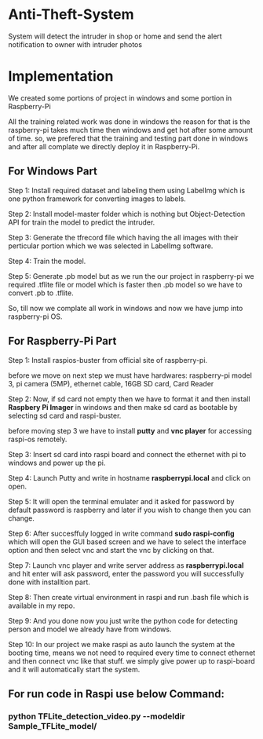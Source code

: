 # Anti-Theft-System
System will detect the intruder in shop or home and send the alert notification to owner with intruder photos

# Implementation
We created some portions of project in windows and some portion in Raspberry-Pi

All the training related work was done in windows the reason for that is the raspberry-pi takes much time then windows and get hot after some amount of time. so, we prefered that the training and testing part done in windows and after all complate we directly deploy it in Raspberry-Pi.

## For Windows Part

Step 1: Install required dataset and labeling them using LabelImg which is one python framework for converting images to labels.

Step 2: Install model-master folder which is nothing but Object-Detection API for train the model to predict the intruder.

Step 3: Generate the tfrecord file which having the all images with their perticular portion which we was selected in LabelImg software.

Step 4: Train the model.

Step 5: Generate .pb model but as we run the our project in raspberry-pi we required .tflite file or model which is faster then .pb model so we have to convert .pb to .tflite.

So, till now we complate all work in windows and now we have jump into raspberry-pi OS.

## For Raspberry-Pi Part

Step 1: Install raspios-buster from official site of raspberry-pi.

before we move on next step we must have hardwares: raspberry-pi model 3, pi camera (5MP), ethernet cable, 16GB SD card, Card Reader

Step 2: Now, if sd card not empty then we have to format it and then install **Raspbery Pi Imager** in windows and then make sd card as bootable by selecting sd card and raspi-buster.

before moving step 3 we have to install **putty** and **vnc player** for accessing raspi-os remotely. 

Step 3: Insert sd card into raspi board and connect the ethernet with pi to windows and power up the pi.

Step 4: Launch Putty and write in hostname **raspberrypi.local** and click on open.

Step 5: It will open the terminal emulater and it asked for password by default password is raspberry and later if you wish to change then you can change.

Step 6: After succesffuly logged in write command **sudo raspi-config** which will open the GUI based screen and we have to select the interface option and then select vnc and start the vnc by clicking on that.

Step 7: Launch vnc player and write server address as **raspberrypi.local** and hit enter will ask password, enter the password you will successfully done with installtion part.

Step 8: Then create virtual environment in raspi and run .bash file which is available in my repo.

Step 9: And you done now you just write the python code for detecting person and model we already have from windows.

Step 10: In our project we make raspi as auto launch the system at the booting time, means we not need to required every time to connect ethernet and then connect vnc like that stuff. we simply give power up to raspi-board and it will automatically start the system.  

## For run code in Raspi use below Command:

### python TFLite_detection_video.py --modeldir Sample_TFLite_model/
